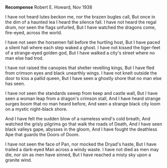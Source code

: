 **Recompense**
Robert E. Howard, Nov 1938

I have not heard lutes beckon me, nor the brazen bugles call,
But once in the dim of a haunted lea I heard the silence fall.
I have not heard the regal drum, nor seen the flags unfurled,
But I have watched the dragons come, fire-eyed, across the world.

I have not seen the horsemen fall before the hurtling host,
But I have paced a silent hall where each step waked a ghost.
I have not kissed the tiger-feet of a strange-eyed golden god,
But I have walked a city's street where no man else had trod.

I have not raised the canopies that shelter revelling kings,
But I have fled from crimson eyes and black unearthly wings.
I have not knelt outside the door to kiss a pallid queen,
But I have seen a ghostly shore that no man else has seen.

I have not seen the standards sweep from keep and castle wall,
But I have seen a woman leap from a dragon's crimson stall,
And I have heard strange surges boom that no man heard before,
And seen a strange black city loom on a mystic night-black shore.

And I have felt the sudden blow of a nameless wind's cold breath,
And watched the grisly pilgrims go that walk the roads of Death,
And I have seen black valleys gape, abysses in the gloom,
And I have fought the deathless Ape that guards the Doors of Doom.

I have not seen the face of Pan, nor mocked the Dryad's haste,
But I have trailed a dark-eyed Man across a windy waste.
I have not died as men may die, nor sin as men have sinned,
But I have reached a misty sky upon a granite wind.